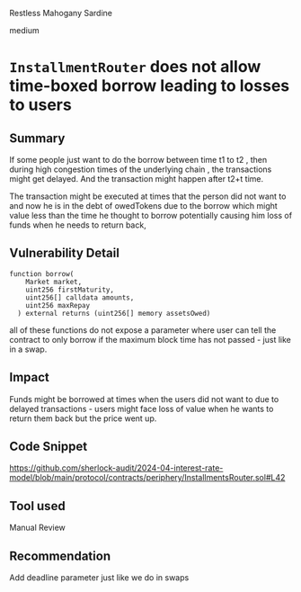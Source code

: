 Restless Mahogany Sardine

medium

# `InstallmentRouter` does not allow time-boxed borrow leading to losses to users

## Summary
If some people just want to do the borrow between time t1 to t2 , then during high congestion times of the underlying chain ,
the transactions might get delayed. And the transaction might happen after t2+t time. 

The transaction might be executed at times that the person did not want to and now he is in the debt of owedTokens due to the borrow which might value less than the time he thought to borrow potentially causing him loss of funds when he needs to return back,

## Vulnerability Detail


```solidity
function borrow(
    Market market,
    uint256 firstMaturity,
    uint256[] calldata amounts,
    uint256 maxRepay
  ) external returns (uint256[] memory assetsOwed)

```

all of these functions do not expose a parameter where user can tell the contract to only borrow if the maximum block time has not passed - just like in a swap.

## Impact
Funds might be borrowed at times when the users did not want to due to delayed transactions - users might face loss of value when he wants to return them back but the price went up.

## Code Snippet
https://github.com/sherlock-audit/2024-04-interest-rate-model/blob/main/protocol/contracts/periphery/InstallmentsRouter.sol#L42

## Tool used
Manual Review

## Recommendation
Add deadline parameter just like we do in swaps 